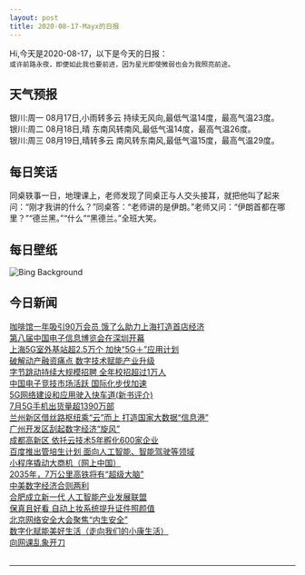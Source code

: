 ```yaml
---
layout: post
title: 2020-08-17-Mayx的日报
---
```


Hi,今天是2020-08-17，以下是今天的日报：<br><small>
或许前路永夜，即便如此我也要前进，因为星光即使微弱也会为我照亮前途。</small><!--more-->
## 天气预报
银川:周一 08月17日,小雨转多云 持续无风向,最低气温14度，最高气温23度。<br>银川:周二 08月18日,晴 东南风转南风,最低气温14度，最高气温26度。<br>银川:周三 08月19日,晴转多云 南风转东南风,最低气温15度，最高气温29度。
## 每日笑话
同桌轶事一日，地理课上，老师发现了同桌正与人交头接耳，就把他叫了起来问：“刚才我讲的什么？”同桌答：“老师讲的是伊朗。”老师又问：“伊朗首都在哪里？”“德兰黑。”“什么”“黑德兰。”全班大笑。
## 每日壁纸
![Bing Background](https://cn.bing.com/th?id=OHR.BurrowingOwl_EN-US7737468266_1920x1080.jpg&rf=LaDigue_1920x1080.jpg&pid=hp "An adult burrowing owl emerges from its burrow at sunset in Davis, California (© Neil Losin/Tandem Stills + Motion)")
## 今日新闻

[咖啡馆一年吸引90万会员 饿了么助力上海打造首店经济](http://it.people.com.cn/n1/2020/0814/c1009-31822826.html)   
[第八届中国电子信息博览会在深圳开幕](http://it.people.com.cn/n1/2020/0814/c1009-31822705.html)   
[上海5G室外基站超2.5万个 加快“5G＋”应用计划](http://it.people.com.cn/n1/2020/0814/c1009-31822389.html)   
[破解动产融资痛点 数字技术赋能产业升级](http://it.people.com.cn/n1/2020/0814/c1009-31822294.html)   
[字节跳动持续大规模招聘 全年校招超过1万人](http://it.people.com.cn/n1/2020/0814/c1009-31822238.html)   
[中国电子竞技市场活跃 国际化步伐加速](http://it.people.com.cn/n1/2020/0814/c1009-31822250.html)   
[5G网络建设和应用驶入快车道(新书评介)](http://it.people.com.cn/n1/2020/0814/c1009-31822032.html)   
[7月5G手机出货量超1390万部](http://it.people.com.cn/n1/2020/0814/c1009-31822031.html)   
[兰州新区借丝路枢纽乘“云”而上 打造国家大数据“信息港”](http://it.people.com.cn/n1/2020/0814/c1009-31821938.html)   
[广州开发区刮起数字经济“旋风”](http://it.people.com.cn/n1/2020/0814/c1009-31821911.html)   
[成都高新区 依托云技术5年孵化600家企业](http://it.people.com.cn/n1/2020/0814/c1009-31821993.html)   
[百度推出管培生计划 面向人工智能、智能驾驶等领域](http://it.people.com.cn/n1/2020/0814/c1009-31821966.html)   
[小程序撬动大商机（网上中国）](http://it.people.com.cn/n1/2020/0814/c1009-31822035.html)   
[2035年，7万公里高铁将有“超级大脑”](http://it.people.com.cn/n1/2020/0813/c1009-31821112.html)   
[中美数字经济合则两利](http://it.people.com.cn/n1/2020/0813/c1009-31821109.html)   
[合肥成立新一代 人工智能产业发展联盟](http://it.people.com.cn/n1/2020/0813/c1009-31821118.html)   
[保真且好看 自动上妆系统提升证件照颜值](http://it.people.com.cn/n1/2020/0813/c1009-31821116.html)   
[北京网络安全大会聚焦“内生安全”](http://it.people.com.cn/n1/2020/0813/c1009-31821127.html)   
[数字化赋能美好生活（走向我们的小康生活）](http://it.people.com.cn/n1/2020/0813/c1009-31821126.html)   
[向网课乱象开刀](http://it.people.com.cn/n1/2020/0813/c1009-31821128.html)   
<br />

***

<small></small>
